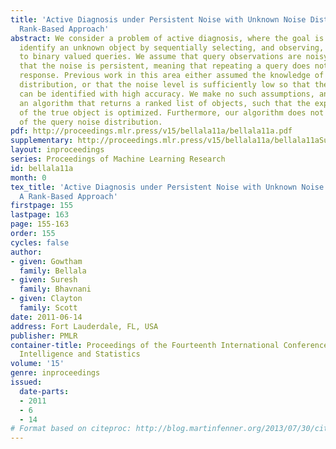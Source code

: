 ```yaml
---
title: 'Active Diagnosis under Persistent Noise with Unknown Noise Distribution: A
  Rank-Based Approach'
abstract: We consider a problem of active diagnosis, where the goal is to efficiently
  identify an unknown object by sequentially selecting, and observing, the responses
  to binary valued queries. We assume that query observations are noisy, and further
  that the noise is persistent, meaning that repeating a query does not change the
  response. Previous work in this area either assumed the knowledge of the query noise
  distribution, or that the noise level is sufficiently low so that the unknown object
  can be identified with high accuracy. We make no such assumptions, and introduce
  an algorithm that returns a ranked list of objects, such that the expected rank
  of the true object is optimized. Furthermore, our algorithm does not require knowledge
  of the query noise distribution.
pdf: http://proceedings.mlr.press/v15/bellala11a/bellala11a.pdf
supplementary: http://proceedings.mlr.press/v15/bellala11a/bellala11aSupple.pdf
layout: inproceedings
series: Proceedings of Machine Learning Research
id: bellala11a
month: 0
tex_title: 'Active Diagnosis under Persistent Noise with Unknown Noise Distribution:
  A Rank-Based Approach'
firstpage: 155
lastpage: 163
page: 155-163
order: 155
cycles: false
author:
- given: Gowtham
  family: Bellala
- given: Suresh
  family: Bhavnani
- given: Clayton
  family: Scott
date: 2011-06-14
address: Fort Lauderdale, FL, USA
publisher: PMLR
container-title: Proceedings of the Fourteenth International Conference on Artificial
  Intelligence and Statistics
volume: '15'
genre: inproceedings
issued:
  date-parts:
  - 2011
  - 6
  - 14
# Format based on citeproc: http://blog.martinfenner.org/2013/07/30/citeproc-yaml-for-bibliographies/
---
```

